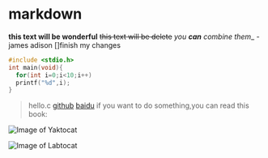 # markdown
__this text will be wonderful__
~~this text will be delete~~
_you **can** combine them__
-james adison
[]finish my changes

```c
#include <stdio.h>
int main(void){
  for(int i=0;i<10;i++)
  printf("%d",i);
}
```

>hello.c
[github](http://www.github.com)
[baidu](http://www.baidu.com)
if you want to do something,you can read this book:
  
![Image of Yaktocat](https://octodex.github.com/images/yaktocat.png)


![Image of Labtocat](https://octodex.github.com/images/labtocat.png)
